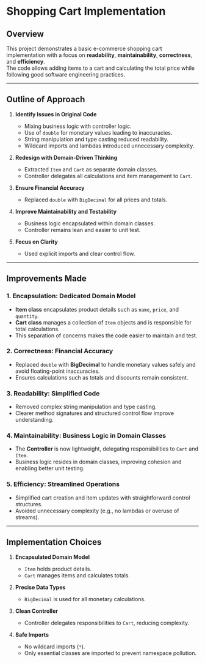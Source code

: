 # Shopping Cart Implementation

## Overview
This project demonstrates a basic e-commerce shopping cart implementation with a focus on **readability**, **maintainability**, **correctness**, and **efficiency**.  
The code allows adding items to a cart and calculating the total price while following good software engineering practices.

---

## Outline of Approach
1. **Identify Issues in Original Code**
   - Mixing business logic with controller logic.
   - Use of `double` for monetary values leading to inaccuracies.
   - String manipulation and type casting reduced readability.
   - Wildcard imports and lambdas introduced unnecessary complexity.

2. **Redesign with Domain-Driven Thinking**
   - Extracted `Item` and `Cart` as separate domain classes.
   - Controller delegates all calculations and item management to `Cart`.

3. **Ensure Financial Accuracy**
   - Replaced `double` with `BigDecimal` for all prices and totals.

4. **Improve Maintainability and Testability**
   - Business logic encapsulated within domain classes.
   - Controller remains lean and easier to unit test.

5. **Focus on Clarity**
   - Used explicit imports and clear control flow.

---

## Improvements Made

### 1. Encapsulation: Dedicated Domain Model
- **Item class** encapsulates product details such as `name`, `price`, and `quantity`.
- **Cart class** manages a collection of `Item` objects and is responsible for total calculations.
- This separation of concerns makes the code easier to maintain and test.

### 2. Correctness: Financial Accuracy
- Replaced `double` with **BigDecimal** to handle monetary values safely and avoid floating-point inaccuracies.
- Ensures calculations such as totals and discounts remain consistent.

### 3. Readability: Simplified Code
- Removed complex string manipulation and type casting.
- Clearer method signatures and structured control flow improve understanding.

### 4. Maintainability: Business Logic in Domain Classes
- The **Controller** is now lightweight, delegating responsibilities to `Cart` and `Item`.
- Business logic resides in domain classes, improving cohesion and enabling better unit testing.

### 5. Efficiency: Streamlined Operations
- Simplified cart creation and item updates with straightforward control structures.
- Avoided unnecessary complexity (e.g., no lambdas or overuse of streams).

---

## Implementation Choices

1. **Encapsulated Domain Model**
   - `Item` holds product details.
   - `Cart` manages items and calculates totals.

2. **Precise Data Types**
   - `BigDecimal` is used for all monetary calculations.

3. **Clean Controller**
   - Controller delegates responsibilities to `Cart`, reducing complexity.

4. **Safe Imports**
   - No wildcard imports (`*`).
   - Only essential classes are imported to prevent namespace pollution.

